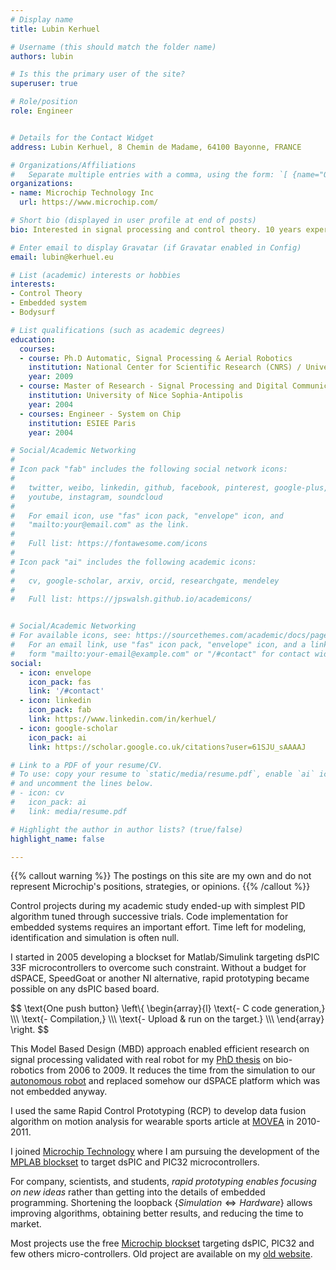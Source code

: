 ```yaml
---
# Display name
title: Lubin Kerhuel

# Username (this should match the folder name)
authors: lubin

# Is this the primary user of the site?
superuser: true

# Role/position
role: Engineer


# Details for the Contact Widget
address: Lubin Kerhuel, 8 Chemin de Madame, 64100 Bayonne, FRANCE

# Organizations/Affiliations
#   Separate multiple entries with a comma, using the form: `[ {name="Org1", url=""}, {name="Org2", url=""} ]`.
organizations:
- name: Microchip Technology Inc
  url: https://www.microchip.com/

# Short bio (displayed in user profile at end of posts)
bio: Interested in signal processing and control theory. 10 years experience with rapid control prototyping.

# Enter email to display Gravatar (if Gravatar enabled in Config)
email: lubin@kerhuel.eu

# List (academic) interests or hobbies
interests:
- Control Theory
- Embedded system
- Bodysurf

# List qualifications (such as academic degrees)
education:
  courses:
  - course: Ph.D Automatic, Signal Processing & Aerial Robotics
    institution: National Center for Scientific Research (CNRS) / University Montpellier II
    year: 2009
  - course: Master of Research - Signal Processing and Digital Communication
    institution: University of Nice Sophia-Antipolis
    year: 2004
  - courses: Engineer - System on Chip
    institution: ESIEE Paris
    year: 2004

# Social/Academic Networking
#
# Icon pack "fab" includes the following social network icons:
#
#   twitter, weibo, linkedin, github, facebook, pinterest, google-plus,
#   youtube, instagram, soundcloud
#
#   For email icon, use "fas" icon pack, "envelope" icon, and
#   "mailto:your@email.com" as the link.
#
#   Full list: https://fontawesome.com/icons
#
# Icon pack "ai" includes the following academic icons:
#
#   cv, google-scholar, arxiv, orcid, researchgate, mendeley
#
#   Full list: https://jpswalsh.github.io/academicons/


# Social/Academic Networking
# For available icons, see: https://sourcethemes.com/academic/docs/page-builder/#icons
#   For an email link, use "fas" icon pack, "envelope" icon, and a link in the
#   form "mailto:your-email@example.com" or "/#contact" for contact widget.
social:
  - icon: envelope
    icon_pack: fas
    link: '/#contact'
  - icon: linkedin
    icon_pack: fab
    link: https://www.linkedin.com/in/kerhuel/
  - icon: google-scholar
    icon_pack: ai
    link: https://scholar.google.co.uk/citations?user=61SJU_sAAAAJ

# Link to a PDF of your resume/CV.
# To use: copy your resume to `static/media/resume.pdf`, enable `ai` icons in `params.toml`, 
# and uncomment the lines below.
# - icon: cv
#   icon_pack: ai
#   link: media/resume.pdf

# Highlight the author in author lists? (true/false)
highlight_name: false

---
```


{{% callout warning %}}
The postings on this site are my own and do not represent Microchip's positions, strategies, or opinions.
{{% /callout %}}

Control projects during my academic study ended-up with simplest PID algorithm tuned through successive trials.
Code implementation for embedded systems requires an important effort. Time left for modeling, identification and simulation is often null.

I started in 2005 developing a blockset for Matlab/Simulink targeting dsPIC 33F microcontrollers to overcome such constraint.
Without a budget for dSPACE, SpeedGoat or another NI alternative, rapid prototyping became possible on any dsPIC based board.

$$
\text{One push button}
\left\\{ \begin{array}{l}
\text{- C code generation,} \\\\\\
\text{- Compilation,} \\\\\\
\text{- Upload \& run on the target.} \\\\\\
\end{array} \right.
$$ 

This Model Based Design (MBD) approach enabled efficient research on signal processing validated with real robot for my [PhD thesis](http://www.kerhuel.eu/publi/Kerhuel_2009_PhD.pdf) on bio-robotics from 2006 to 2009.
It reduces the time from the simulation to our [autonomous robot](https://www.researchgate.net/figure/a-OSCAR-II-like-its-predecessor-OSCAR-I-is-a-tethered-aerial-robot-that-orients-its_fig11_261957721) and replaced somehow our dSPACE platform which was not embedded anyway.

I used the same Rapid Control Prototyping (RCP) to develop data fusion algorithm on motion analysis for wearable sports article at [MOVEA](https://www.cea-tech.fr/cea-tech/english/Pages/success-stories/movea.aspx) in 2010-2011. 

I joined [Microchip Technology](https://www.microchip.com/) where I am pursuing the development of the [MPLAB blockset](https://www.mathworks.com/matlabcentral/fileexchange/71892-mplab-device-blocks-for-simulink) to target dsPIC and PIC32 microcontrollers.

For company, scientists, and students, *rapid prototyping enables focusing on new ideas* rather than getting into the details of embedded programming.
Shortening the loopback $\lbrace Simulation \Leftrightarrow Hardware \rbrace$ allows improving algorithms, obtaining better results, and reducing the time to market.

Most projects use the free [Microchip blockset](https://www.mathworks.com/matlabcentral/fileexchange/71892-mplab-device-blocks-for-simulink) targeting dsPIC, PIC32 and few others micro-controllers. Old project are available on my [old website](https://www.kerhuel.eu/wiki/).